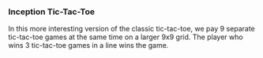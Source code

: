### Inception Tic-Tac-Toe

In this more interesting version of the classic tic-tac-toe, we pay 9 separate tic-tac-toe games at the same time on a larger 9x9 grid. The player who wins 3 tic-tac-toe games in a line wins the game. 
